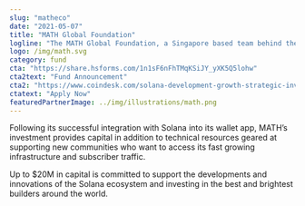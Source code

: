 ```yaml
---
slug: "matheco"
date: "2021-05-07"
title: "MATH Global Foundation"
logline: "The MATH Global Foundation, a Singapore based team behind the development of MathWallet, focuses on global investments and interoperable solutions that will bring relationships with over 66+ public chains to the Solana ecosystem. "
logo: /img/math.svg
category: fund
cta: "https://share.hsforms.com/1n1sF6nFhTMqKSiJY_yXK5Q5lohw"
cta2text: "Fund Announcement"
cta2: "https://www.coindesk.com/solana-development-growth-strategic-investment-funds"
ctatext: "Apply Now"
featuredPartnerImage: ../img/illustrations/math.png
---
```


Following its successful integration with Solana into its wallet app, MATH’s investment provides capital in addition to technical resources geared at supporting new communities who want to access its fast growing infrastructure and subscriber traffic.

Up to $20M in capital is committed to support the developments and innovations of the Solana ecosystem and investing in the best and brightest builders around the world.
